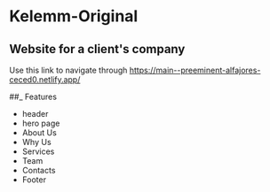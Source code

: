 # Kelemm-Original

## Website for a client's company
Use this link to navigate through https://main--preeminent-alfajores-ceced0.netlify.app/

##_ Features
* header
* hero page
* About Us
* Why Us
* Services
* Team
* Contacts
* Footer
